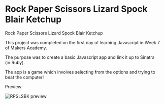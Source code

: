 Rock Paper Scissors Lizard Spock Blair Ketchup
=======

Rock Paper Scissors Lizard Spock Blair Ketchup

This project was completed on the first day of learning Javascript in Week 7 of Makers Academy.

The purpose was to create a basic Javascript app and link it up to Sinatra (in Ruby).

The app is a game which involves selecting from the options and trying to beat the computer!

Preview: 

![RPSLSBK preview](/READMEimgs/preview.png "RPSLSBK preview")
